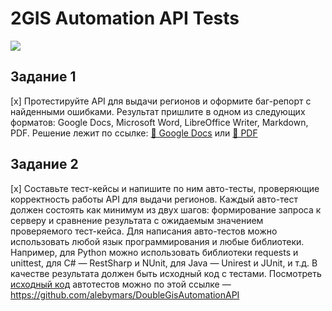 # 2GIS Automation API Tests

![](https://www.ferra.ru/imgs/2024/01/26/10/6327825/991751bfadac60d4ccd9081e32069394871bfe6f.png)

## Задание 1
[x] Протестируйте API для выдачи регионов и оформите баг-репорт с найденными ошибками.
Результат пришлите в одном из следующих форматов: Google Docs, Microsoft Word, LibreOffice Writer, Markdown, PDF.
Решение лежит по ссылке: [📄 Google Docs](https://docs.google.com/spreadsheets/d/1Kt5h5WxNPn6YBaoFcFzn_hBvKk3mwUPkAl6IrD4NUPI) или [📗 PDF](https://github.com/alebymars/DoubleGisAutomationAPI/blob/master/2GIS_API_AUTOMATION_FINAL.pdf)

## Задание 2
[x] Составьте тест-кейсы и напишите по ним авто-тесты, проверяющие корректность работы API для выдачи регионов.
Каждый авто-тест должен состоять как минимум из двух шагов: формирование запроса к серверу и сравнение результата с ожидаемым значением проверяемого тест-кейса. Для написания авто-тестов можно использовать любой язык программирования и любые библиотеки. Например, для Python можно использовать библиотеки requests и unittest, для C# — RestSharp и NUnit, для Java — Unirest и JUnit, и т.д.
В качестве результата должен быть исходный код с тестами.
Посмотреть [исходный код](https://github.com/alebymars/DoubleGisAutomationAPI) автотестов можно по этой ссылке — https://github.com/alebymars/DoubleGisAutomationAPI